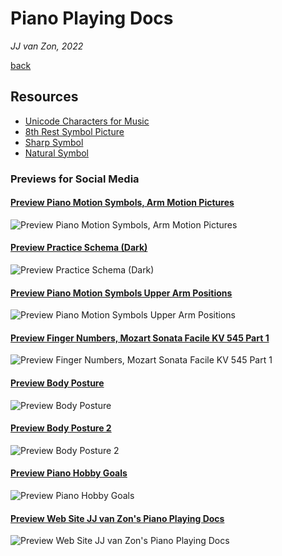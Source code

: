 Piano Playing Docs
==================

*JJ van Zon, 2022*

[back](..)

Resources
---------

- [Unicode Characters for Music](unicode-characters-for-music.md)
- [8th Rest Symbol Picture](8th-rest-symbol.png)
- [Sharp Symbol](sharp-symbol.png)
- [Natural Symbol](natural-symbol.png)

### Previews for Social Media

#### [Preview Piano Motion Symbols, Arm Motion Pictures](preview-piano-motion-symbols-arm-motion-pictures.png)

![Preview Piano Motion Symbols, Arm Motion Pictures](preview-piano-motion-symbols-arm-motion-pictures.png)

#### [Preview Practice Schema (Dark)](preview-practice-schema-dark.png)

![Preview Practice Schema (Dark)](preview-practice-schema-dark.png)

#### [Preview Piano Motion Symbols Upper Arm Positions](preview-piano-motion-symbols-upper-arm-positions.png)

![Preview Piano Motion Symbols Upper Arm Positions](preview-piano-motion-symbols-upper-arm-positions.png)

#### [Preview Finger Numbers, Mozart Sonata Facile KV 545 Part 1](preview-finger-numbers-mozart-sonata-facile-part-1.jpg)

![Preview Finger Numbers, Mozart Sonata Facile KV 545 Part 1](preview-finger-numbers-mozart-sonata-facile-part-1.jpg)

#### [Preview Body Posture](preview-body-posture.png)

![Preview Body Posture](preview-body-posture.png)

#### [Preview Body Posture 2](preview-body-posture-2.png)

![Preview Body Posture 2](preview-body-posture-2.png)

#### [Preview Piano Hobby Goals](preview-piano-hobby-goals.png)

![Preview Piano Hobby Goals](preview-piano-hobby-goals.png)

#### [Preview Web Site JJ van Zon's Piano Playing Docs](preview-web-site-jj-van-zons-piano-playing-docs.png)

![Preview Web Site JJ van Zon's Piano Playing Docs](preview-web-site-jj-van-zons-piano-playing-docs.png)